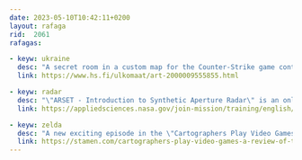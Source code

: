```yaml
---
date: 2023-05-10T10:42:11+0200
layout: rafaga
rid:  2061
rafagas:

- keyw: ukraine
  desc: "A secret room in a custom map for the Counter-Strike game contains unfiltered and uncensored news about the Ukraine war for young Russian people to consume"
  link: https://www.hs.fi/ulkomaat/art-2000009555855.html

- keyw: radar
  desc: "\"ARSET - Introduction to Synthetic Aperture Radar\" is an online NASA course with content in English and Spanish to develop the necessary skills to acquire and understand different SAR data types and their potential applications"
  link: https://appliedsciences.nasa.gov/join-mission/training/english/arset-introduction-synthetic-aperture-radar

- keyw: zelda
  desc: "A new exciting episode in the \"Cartographers Play Video Games\" by the good people of Stamen analyzes the map from \"The Legend of Zelda: Breath of the Wild\" which may set new precedents for online cartographic conventions"
  link: https://stamen.com/cartographers-play-video-games-a-review-of-the-map-in-the-legend-of-zelda-breath-of-the-wild
---
```

